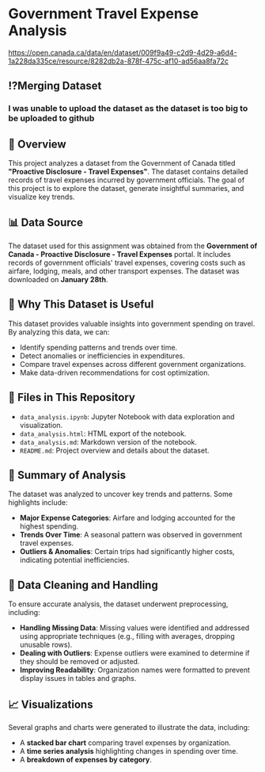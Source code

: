 # Government Travel Expense Analysis
https://open.canada.ca/data/en/dataset/009f9a49-c2d9-4d29-a6d4-1a228da335ce/resource/8282db2a-878f-475c-af10-ad56aa8fa72c
## ⁉️Merging Dataset
### I was unable to upload the dataset as the dataset is too big to be uploaded to github


## 📌 Overview

This project analyzes a dataset from the Government of Canada titled **"Proactive Disclosure - Travel Expenses"**. The dataset contains detailed records of travel expenses incurred by government officials. The goal of this project is to explore the dataset, generate insightful summaries, and visualize key trends.

## 📊 Data Source

The dataset used for this assignment was obtained from the **Government of Canada - Proactive Disclosure - Travel Expenses** portal. It includes records of government officials' travel expenses, covering costs such as airfare, lodging, meals, and other transport expenses. The dataset was downloaded on **January 28th**.

## 🔹 Why This Dataset is Useful

This dataset provides valuable insights into government spending on travel. By analyzing this data, we can:

- Identify spending patterns and trends over time.
- Detect anomalies or inefficiencies in expenditures.
- Compare travel expenses across different government organizations.
- Make data-driven recommendations for cost optimization.

## 📁 Files in This Repository

- `data_analysis.ipynb`: Jupyter Notebook with data exploration and visualization.
- `data_analysis.html`: HTML export of the notebook.
- `data_analysis.md`: Markdown version of the notebook.
- `README.md`: Project overview and details about the dataset.

## 📌 Summary of Analysis

The dataset was analyzed to uncover key trends and patterns. Some highlights include:

- **Major Expense Categories**: Airfare and lodging accounted for the highest spending.
- **Trends Over Time**: A seasonal pattern was observed in government travel expenses.
- **Outliers & Anomalies**: Certain trips had significantly higher costs, indicating potential inefficiencies.

## 🔹 Data Cleaning and Handling

To ensure accurate analysis, the dataset underwent preprocessing, including:

- **Handling Missing Data**: Missing values were identified and addressed using appropriate techniques (e.g., filling with averages, dropping unusable rows).
- **Dealing with Outliers**: Expense outliers were examined to determine if they should be removed or adjusted.
- **Improving Readability**: Organization names were formatted to prevent display issues in tables and graphs.

## 📈 Visualizations

Several graphs and charts were generated to illustrate the data, including:

- A **stacked bar chart** comparing travel expenses by organization.
- A **time series analysis** highlighting changes in spending over time.
- A **breakdown of expenses by category**.
